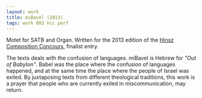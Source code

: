```yaml
---
layout: work
title: miBavel (2013)
tags: work 083 hcc perf
---
```


Motet for SATB and Organ. Written for the 2013 edition of the [Hinsz Composition Concours](http://www.hinszconcours.nl), finalist entry.

The texts deals with the confusion of languages. miBavel is Hebrew for *"Out of Babylon"*. Babel was the place where the confusion of languages happened, and at the same time the place where the people of Israel was exiled.
By juxtaposing texts from different theological traditions, this work is a prayer that people who are currently exiled in miscommunication, may return.